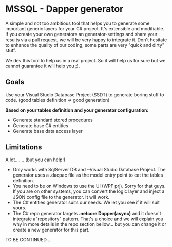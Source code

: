 # MSSQL - Dapper generator
A simple and not too ambitious tool that helps you to generate some important generic layers for your C# project. It's extensible and modifiable. If you create your own generators an generator-settings and share your results via a pull request, we will be very happy to integrate it. Don't hesitate to enhance the quality of our coding, some parts are very "quick and dirty" stuff.

We dev this tool to help us in a real project. So it will help us for sure but we cannot guarantee it will help you ;).
## Goals
Use your Visual Studio Database Project (SSDT) to generate boring stuff to code. (good tables definition => good generation)

**Based on your tables definition and your generator configuration:**
- Generate standard stored procedures
- Generate base C# entities
- Generate base data access layer

## Limitations
A lot....... (but you can help!)
- Only works with SqlServer DB and ~Visual Studio Database Project. The generator uses a .dacpac file as the model entry point to eat the tables definition.
- You need to be on Windows to use the UI (WPF prj). Sorry for that guys. If you are on other systems, you can convert the logic layer and inject a JSON config file to the generator. It will work.
- The C# entities generator suits our needs. We let you see if it will suit yours.
- The C# repo generator targets **.netcore Dapper(async)** and it doesn't integrate a"repository" pattern. That's a choice and we will explain you why in more details in the repo section bellow... but you can change it or create a new generator for this part.

TO BE CONTINUED....
